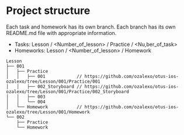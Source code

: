 # Project structure

Each task and homework has its own branch. Each branch has its own README.md file with appropriate information.

* Tasks: Lesson / <Number_of_lesson> / Practice / <Nu,ber_of_task>
* Homeworks: Lesson / <Number_of_lesson> / Homework

```
Lesson
├── 001
│   ├── Practice
│   │   ├── 001            // https://github.com/ozalexo/otus-ios-ozalexo/tree/Lesson/001/Practice/001
│   │   ├── 002_Storyboard // https://github.com/ozalexo/otus-ios-ozalexo/tree/Lesson/001/Practice/002_Storyboard
│   │   ├── 003
│   │   └── 004
│   └── Homework           // https://github.com/ozalexo/otus-ios-ozalexo/tree/Lesson/001/Homework
└── 002
    ├── Practice
    └── Homework
```
